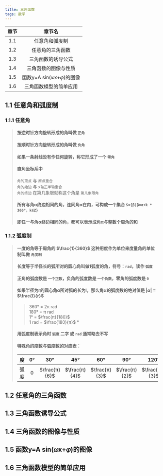 ```yaml
---
title: 三角函数
tags: 数学
---
```


|章节|章节名|
|:--:|:--:|
|1.1|任意角和弧度制|
|1.2|任意角的三角函数|
|1.3|三角函数的诱导公式|
|1.4|三角函数的图像与性质|
|1.5|函数y=A sin(𝜔x+𝜑)的图像|
|1.6|三角函数模型的简单应用|

<!--more-->

## 1.1 任意角和弧度制

### 1.1.1 任意角

> #### 按逆时针方向旋转形成的角叫做 `正角`
> #### 按顺时针方向旋转形成的角叫做 `负角`
> #### 如果一条射线没有作任何旋转，称它形成了一个 `零角`
> #### 直角坐标系中
> `角的顶点` 与 `原点重合`  
> `角的始边` 与 `x轴正半轴重合`  
> `角的终边` 在第几象限就称这个角是 `第几象限角`
> #### 所有与角α终边相同的角，连同角α在内，可构成一个集合 `S={β|β=α+k * 360°，k∈Z}`
> #### 即任一与角α终边相同的角，都可以表示成角α与整数个周角的和

### 1.1.2 弧度制

> #### 一度的角等于周角的 $\frac{1}{360}$ 这种用度作为单位来度量角的单位制叫做 `角度制`
> #### 长度等于半径长的弧所对的圆心角叫做1弧度的角，符号：`rad`，读作 `弧度`
> #### 正角的弧度数是 `一个正数`，负角的弧度数是 `一个负数`，零角的弧度数是 `0`
> #### 如果半径为r的圆心角α所对弧的长为l，那么角α的弧度数的绝对值是 $|α|$ = $\frac{l}{r}$
>> 360° = 2π rad  
>> 180° = π rad  
>> 1° = $\frac{π}{180}$  
>> 1 rad = $\frac{180}{π}$ °
> #### 用弧度制表示角时 `弧度` 二字 或 `rad` 通常略去不写
> #### 特殊角的度数与弧度数的对应表：
> |度|0°|30°|45°|60°|90°|120°|135°|150°|180°|270°|360°|
> |:-:|:-:|:-:|:-:|:-:|:-:|:-:|:-:|:-:|:-:|:-:|:-:|
> |弧度|0|$\frac{π}{6}$|$\frac{π}{4}$|$\frac{π}{3}$|$\frac{π}{2}$|$\frac{2π}{3}$|$\frac{3π}{4}$|$\frac{5π}{6}$|π|$\frac{3π}{2}$|2π|

## 1.2 任意角的三角函数

## 1.3 三角函数诱导公式

## 1.4 三角函数的图像与性质

## 1.5 函数y=A sin(𝜔x+𝜑)的图像

## 1.6 三角函数模型的简单应用

